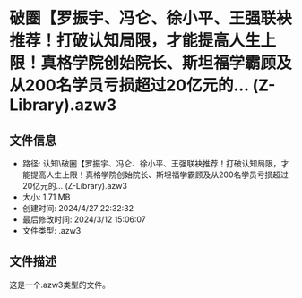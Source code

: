 ﻿# 破圈【罗振宇、冯仑、徐小平、王强联袂推荐！打破认知局限，才能提高人生上限！真格学院创始院长、斯坦福学霸顾及从200名学员亏损超过20亿元的... (Z-Library).azw3

## 文件信息
- 路径: 认知\破圈【罗振宇、冯仑、徐小平、王强联袂推荐！打破认知局限，才能提高人生上限！真格学院创始院长、斯坦福学霸顾及从200名学员亏损超过20亿元的... (Z-Library).azw3
- 大小: 1.71 MB
- 创建时间: 2024/4/27 22:32:32
- 最后修改时间: 2024/3/12 15:06:07
- 文件类型: .azw3

## 文件描述
这是一个.azw3类型的文件。

